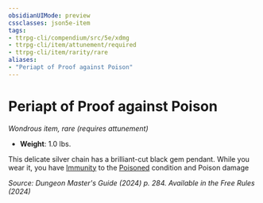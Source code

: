 ```yaml
---
obsidianUIMode: preview
cssclasses: json5e-item
tags:
- ttrpg-cli/compendium/src/5e/xdmg
- ttrpg-cli/item/attunement/required
- ttrpg-cli/item/rarity/rare
aliases: 
- "Periapt of Proof against Poison"
---
```

# Periapt of Proof against Poison
*Wondrous item, rare (requires attunement)*  


- **Weight**: 1.0 lbs.

This delicate silver chain has a brilliant-cut black gem pendant. While you wear it, you have [Immunity](2-Mechanics/CLI/rules/variant-rules/immunity-xphb.md) to the [Poisoned](2-Mechanics/CLI/rules/conditions.md#Poisoned) condition and Poison damage

*Source: Dungeon Master's Guide (2024) p. 284. Available in the Free Rules (2024)*